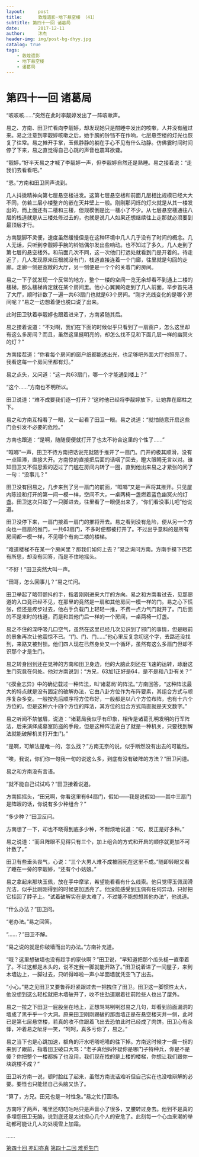 ```yaml
---
layout:     post
title:      敦煌遗影·地下悬空楼 （41）
subtitle: 第四十一回 诸葛局
date:       2017-12-11
author:     沐杰
header-img: img/post-bg-dhyy.jpg
catalog: true
tags:
    - 敦煌遗影
    - 地下悬空楼
    - 诸葛局
---
```

# 第四十一回 诸葛局

“咳咳咳……”突然在此时李靓婷发出了一阵咳嗽声。

易之、方南、田卫忙看向李靓婷，却发现她只是酣睡中发出的咳嗽，人并没有醒过来。易之注意到李靓婷咳嗽之后，她手腕的铃铛不在作响，七层悬空楼的灯光也恢复了往常。易之摊开手掌，玉佩静静的躺在手心不见有什么动静。仿佛霎时间时间停了下来，易之直觉得自己心跳的声音也震耳欲聋。

“靓婷。”好半天易之才喊了李靓婷一声，但李靓婷自然还是熟睡。易之接着说：“走我们去看看吧。”

“恩。”方南和田卫同声说到。

几人抖擞精神向第七层悬空楼进发。这第七层悬空楼和前面几层相比规模已经大大不同，仿若三层小楼整齐的嵌在天井壁上一般。刚刚那闪烁的灯火就是从其一楼发出的，而上面还有二楼和三楼，但规模倒是比一楼小了不少。从七层悬空楼通往八层的栈道就是从三楼处修过去的，也就是说几人如果还想继续往上走那就必须要到最顶层才行。

方南腿脚不灵便，速度虽然缓慢但是在这种环境中几人几乎没有了时间的概念。几人无话，只听到李靓婷手腕的铃铛偶尔发出些响动。也不知过了多久，几人走到了第七层的悬空楼外。和前面几次不同，这一次他们打远处就看到门是开着的。待走近了，几人发现原来压根就没有门，栈道直接连着一个门廊，往里就是勾回的走廊。走廊一侧是宽敞的大厅，另一侧便是一个个的关着门的房间。

易之一下子就发现一个反常的地方，整个一楼的空间一览无余却看不到通上二楼的楼梯，那么楼梯肯定就在某个房间里。他小心翼翼的走到了几人前面，举步首先进了大厅，顺时针数了一遍一共63扇门也就是63个房间。“刚才光线变化的是哪个房间呢？”易之一边想着便也脱口说了出来。

此时田卫驮着李靓婷也跟着进来了，方南紧随其后。

易之接着说道：“不对啊，我们在下面的时候似乎只看到了一扇窗户，怎么这里却有这么多房间？而且，虽然这里挺明亮的，却怎么找不见和下面几层一样的幽冥火的灯？”

方南接茬道：“你看每个房间的窗户纸都能透出光，也足够吧外面大厅也照亮了。我看这每一个房间里都有灯。”

易之点头，又问道：“这一共63扇门，哪一个才能通到楼上？”

“这个……”方南也不明所以。

田卫说道：“难不成要我们逐一打开？”这时他已经将李靓婷放下，让她靠在廊柱之下。

易之和方南互相看了一眼，又一起看了田卫一眼。易之说道：“就怕随意开启这些门会引发不必要的危险。”

方南也跟道：“是啊，随随便便就打开了也太不符合这里的个性了……”

“哐啷”一声，田卫不待方南把话说完就随手推开了一扇门。门开的极其顺滑，没有一点阻滞，直接大开。方南惊的直接把后面的话咽了回去，瞪大眼睛无言以对。谁知田卫又不假思索的迈过了门槛在房间内转了一圈，直到他出来易之才紧张的问了一句：“没事儿？”

田卫没有回易之，几步来到了另一扇门的前面，“哐啷”又是一声将其推开。只见屋内陈设和打开的第一间一模一样，空间不大，一桌两椅一盏燃着蓝色幽冥火的灯盏。田卫这次只踏了一只脚进去，往里看了一眼便出来了，“你们看没事儿吧”他说道。

田卫没停下来，一扇门接着一扇门的推将开去。易之看到没有危险，便从另一个方向也一扇扇的推门，一共63扇门，不多时便都被打开了。不过出乎意料的是所有房间都一模一样，不见哪个有向二楼的楼梯。

“难道楼梯不在某一个房间里？那我们如何上去？”易之询问方南。方南手摸下巴若有所思，却没有回答，而是不住地摇头。

“不好！”田卫突然大叫一声。

“田哥，怎么回事儿？”易之忙问。

田卫举起了略带颤抖的手，指着刚刚进来大厅的方向。易之和方南看过去，见那廊道的入口竟已经不见，在那里的竟然是一扇和其他房间一模一样的门。易之心下慌张，但还是疾步过去，他右手负载门上轻轻一推，不费一点力气门就开了。门后面的不是来时的栈道，而是和其他门后一样的一个房间，一桌两椅一灯盏。

易之不住的深呼吸几口空气，虽然在这里已经几次见识到了邪门的事情，但是眼前的景象再次让他震惊不已。“门、门、门……”他心里反复念叨这个字，去路还没找到，来路又被封锁。他们四人现在已然身处又一个循环，虽然有这么多扇门但却不识那个才是生门。

易之转身回到还在晃神的方南和田卫身边，他的大脑此刻还在飞速的运转，琢磨这生门究竟在何处。他对方南说到：“方兄，63加1正好是64，是不是和八卦有关？”

“《摸金志异》中的确记载过一种阵法，叫‘诸葛局’的阵法。”方南回答，“这种阵法最大的特点就是没有固定的破解办法，它由八卦方位作为布阵要素，其组合方式与顺序复杂多变。一般按先后顺序将方位布好，一般都是以八个方位布阵，也有十六个方位的。但是这种六十四个方位的阵法，其方位的组合方式简直就是天文数字。”

易之听闻不禁皱眉，说道：“诸葛局我似乎有印象，相传是诸葛孔明发明的行军阵法，后来演绎成墓室防盗的手段，但是这种阵法说白了就是一种机关，只要找到解法就能破解机关打开生门。”

“是啊，可解法是唯一的，怎么找？”方南无奈的说，似乎断然没有出去的可能性。

“唉，我说，你们你一句我一句的说这么多，到底有没有破阵的方法？”田卫问道。

易之和方南没有言语。

“就不能自己试试吗？”田卫接着说道。

方南摇摇头，“田兄啊，你看这里有64扇门，假如——我是说假如——其中三扇门是阵眼的话，你说有多少种组合？”

“多少种？”田卫反问。

方南想了一下，却也不晓得到底多少种，不耐烦地说道：“哎，反正是好多种。”

易之说道：“而且阵眼不见得只有三个，加上组合的方式和开启的顺序就更加不可计数了。”

田卫有些垂头丧气，心说：“三个大男人难不成被困死在这里不成。”随即转眼又看了睡在一旁的李靓婷，“还有个小姑娘。”

易之拿起来那块玉佩，放在手中摩挲，希望能看看有什么线索。他只觉得玉佩润滑光洁，似乎比刚刚得到的时候更加透亮了。他没能感受到玉佩有任何异动，只好把它挂回了脖子上。“试着破解实在是太难了，不过能不能想想其他办法”，他说道。

“什么办法？”田卫问。

“老办法。”易之回答。

“……？”田卫不解。

“易之说的就是你破墙而出的办法。”方南补充道。

“哦？这里想破墙也没有趁手的家伙啊？”田卫说，“早知道把那个瓜头槌一直带着了。不过这都是木头的，说不定我一脚就能开路了。”田卫说着进了一间屋子，来到木墙边上，一脚过去，只听得哗啦一声小半面墙就凭空飞了出去。

“小心。”易之见田卫又要鲁莽赶紧跟过去一把拽住了田卫。田卫这一脚惯性太大，他没想到这么轻松就把木墙破开了，收不住劲道跟着往前险些人也出了屋外。

易之一拉之下田卫一屁股坐在地上，正想骂骂咧咧怼易之几句，却看到前面漏洞的墙成了黑乎乎一个大洞。原来田卫刚刚踢破的那面墙正是在悬空楼天井一侧，此时已是第七层悬空楼，若真的收不住跟着飞出去恐怕此时已经成了肉饼。田卫心有余悸，冲着易之呲牙一笑，“呵呵，真多亏你了，易之。”

易之当下也是心跳加速，额角的汗水吧嗒吧嗒的往下掉。方南这时候才一瘸一拐的来到了跟前，指着田卫破口大骂：“老子真他妈怀疑你是哪门子特种兵，你是不是傻？你把整个一楼都拆了也没用，我们现在找的是上楼的楼梯，你想让我们跟你一块跳楼不成？”

田卫听方南一说，顿时脸红了起来，虽然方南说话难听但自己实在也没啥辩解的必要。要怪也只能怪自己头脑又热了。

“算了，方兄。田兄也是一时性急。”易之忙打圆场。

方南哼了两声，嘴里还叨叨咕咕只是声音小了很多，叉腰转过身去。他到不是真的多埋怨田卫无脑，说到底还是太过担心几个人的安危了。此刻每一个心血来潮的举动都可能让几人的处境雪上加霜。

……

[第四十回 亦幻亦真](http://www.jianshu.com/p/1683c4cbdaf5)
[第四十二回 难觅生门](http://www.jianshu.com/p/335881d67d66)
